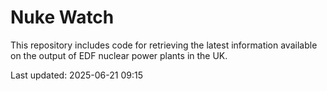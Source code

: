 # Nuke Watch

This repository includes code for retrieving the latest information available on the output of EDF nuclear power plants in the UK.

Last updated: 2025-06-21 09:15